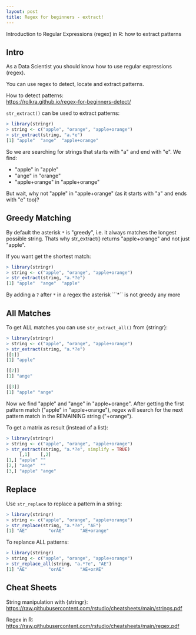 ```yaml
---
layout: post
title: Regex for beginners - extract!
---
```


Introduction to Regular Expressions (regex) in R: how to extract patterns

## Intro

As a Data Scientist you should know how to use regular expressions (regex). 

You can use regex to detect, locate and extract patterns.

How to detect patterns:<br> 
<https://rolkra.github.io/regex-for-beginners-detect/>

```str_extract()``` can be used to extract patterns:


```R
> library(stringr)
> string <- c("apple", "orange", "apple+orange")
> str_extract(string, "a.*e")
[1] "apple"  "ange"  "apple+orange"
```

So we are searching for strings that starts with "a" and end with "e". We find:

* "apple" in "apple"
* "ange" in "orange"
* "apple+orange" in "apple+orange"

But wait, why not "apple" in "apple+orange" (as it starts with "a" and ends with "e" too)?

## Greedy Matching

By default the asterisk ```*``` is "greedy", i.e. it always matches the longest possible string. Thats why str_extract() returns "apple+orange" and not just "apple".

If you want get the shortest match:

```R
> library(stringr)
> string <- c("apple", "orange", "apple+orange")
> str_extract(string, "a.*?e")
[1] "apple"  "ange"  "apple"
```

By adding a ```?``` after ```*``` in a regex the asterisk ```*`` is not greedy any more

## All Matches

To get ALL matches you can use ```str_extract_all()``` from {stringr}:

```R
> library(stringr)
> string <- c("apple", "orange", "apple+orange")
> str_extract(string, "a.*?e")
[[1]]
[1] "apple"

[[2]]
[1] "ange"

[[3]]
[1] "apple" "ange" 
```

Now we find "apple" and "ange" in "apple+orange". After getting the first pattern match ("apple" in "apple+orange"), regex will search for the next pattern match in the REMAINING string ("+orange").

To get a matrix as result (instead of a list):

```R
> library(stringr)
> string <- c("apple", "orange", "apple+orange")
> str_extract(string, "a.*?e", simplify = TRUE)
     [,1]    [,2]  
[1,] "apple" ""    
[2,] "ange"  ""    
[3,] "apple" "ange"
```

## Replace

Use ```str_replace``` to replace a pattern in a string:

```R
> library(stringr)
> string <- c("apple", "orange", "apple+orange")
> str_replace(string, "a.*?e", "AE")
[1] "AE"        "orAE"      "AE+orange"
```

To replance ALL patterns:

```R
> library(stringr)
> string <- c("apple", "orange", "apple+orange")
> str_replace_all(string, "a.*?e", "AE")
[1] "AE"        "orAE"      "AE+orAE"
```

## Cheat Sheets

String manipulation with {stringr}:<br> 
<https://raw.githubusercontent.com/rstudio/cheatsheets/main/strings.pdf>

Regex in R:<br>
<https://raw.githubusercontent.com/rstudio/cheatsheets/main/regex.pdf>
